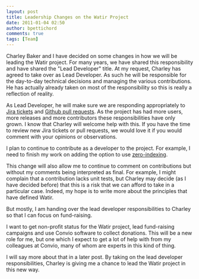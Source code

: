 ```yaml
---
layout: post
title: Leadership Changes on the Watir Project
date: 2011-01-04 02:50
author: bpettichord
comments: true
tags: [Team]
---
```

Charley Baker and I have decided on some changes in how we will be leading the Watir project. For many years, we have shared this responsibility and have shared the "Lead Developer" title. At my request, Charley has agreed to take over as Lead Developer. As such he will be responsible for the day-to-day technical decisions and managing the various contributions. He has actually already taken on most of the responsibility so this is really a reflection of reality.
<!--more-->

As Lead Developer, he will make sure we are responding appropriately to <a href="http://jira.openqa.org/browse/WTR">Jira tickets</a> and <a href="https://github.com/bret/watir/pulls">Github pull requests</a>. As the project has had more users, more releases and more contributors these responsibilities have only grown. I know that Charley will welcome help with this. If you have the time to review new Jira tickets or pull requests, we would love it if you would comment with your opinions or observations.

I plan to continue to contribute as a developer to the project. For example, I need to finish my work on adding the option to use <a href="https://github.com/bret/watir/tree/zero-index">zero-indexing</a>.

This change will also allow me to continue to comment on contributions but without my comments being interpreted as final. For example, I might complain that a contribution lacks unit tests, but Charley may decide (as I have decided before) that this is a risk that we can afford to take in a particular case. Indeed, my hope is to write more about the principles that have defined Watir.

But mostly, I am handing over the lead developer responsibilities to Charley so that I can focus on fund-raising.

I want to get non-profit status for the Watir project, lead fund-raising campaigns and use Convio software to collect donations. This will be a new role for me, but one which I expect to get a lot of help with from my colleagues at Convio, many of whom are experts in this kind of thing.

I will say more about that in a later post. By taking on the lead developer responsibilities, Charley is giving me a chance to lead the Watir project in this new way.
